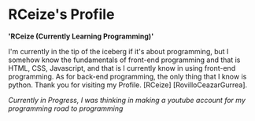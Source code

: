 # RCeize's Profile

**'RCeize (Currently Learning Programming)'**

I'm currently in the tip of the iceberg if it's about programming, but I somehow know the fundamentals of front-end programming and that is HTML, CSS, Javascript, and that is I currently know in using front-end programming. As for back-end programming, the only thing that I know is python. Thank you for visiting my Profile. [RCeize] [RovilloCeazarGurrea].

<p align="left"> 
    <p><em> Currently in Progress, I was thinking in making a youtube account for my programming road to programming </em></p>